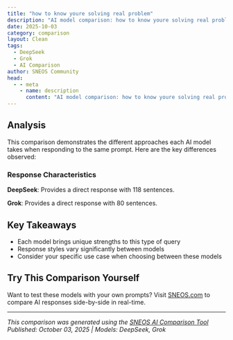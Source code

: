 ```yaml
---
title: "how to know youre solving real problem"
description: "AI model comparison: how to know youre solving real problem..."
date: 2025-10-03
category: comparison
layout: Clean
tags:
  - DeepSeek
  - Grok
  - AI Comparison
author: SNEOS Community
head:
  - - meta
    - name: description
      content: "AI model comparison: how to know youre solving real problem..."
---
```


<ChatComparison
  title="how to know youre solving real problem"
  prompt="how to know youre solving real problem"
  :responses='{"DeepSeek": "Of course. This is one of the most critical skills for an entrepreneur, product manager, or anyone trying to create something valuable. Solving a real problem is the difference between building something people love and building something that collects digital dust.\n\nHere\u2019s a practical framework to know if you\u0027re solving a real problem, broken down into stages.\n\n### The Core Principles of a \u0022Real Problem\u0022\n\nA real problem has three key ingredients:\n\n1. **Significant Pain or Desire:** It causes frustration, costs money, wastes time, or blocks a strong aspiration. The \u0022pain\u0022 is acute.\n2. **A Defined Audience:** A specific group of people experiences this problem. It\u0027s not a vague issue for \u0022everyone.\u0022\n3. **Existing, Inadequate Solutions:** People are already trying to solve it with workarounds, manual processes, or competing products that don\u0027t fully satisfy them.\n\n---\n\n### Stage 1: The Idea Phase \u2013 Interrogating Your Hypothesis\n\nBefore you build anything, ask these questions:\n\n**1. The \u00225 Whys\u0022 and \u0022So What?\u0022 Test**\n* Dig deep. \u0022People need a better way to find recipes.\u0022 *Why?* \u0022Because they can\u0027t decide what to cook.\u0022 *Why?* \u0022Because they don\u0027t know what ingredients they have.\u0022 *Why?* \u0022Because their pantry is disorganized.\u0022 *Why?* \u0022Because they don\u0027t have a system for tracking inventory.\u0022 **Aha!** The real problem might be food waste and meal planning inefficiency, not just recipe discovery.\n* Be brutally honest with the \u0022So What?\u0022 question. If the problem is solved, what changes? If the answer is \u0022they save 5 minutes a week,\u0022 that\u0027s probably not a strong enough pain.\n\n**2. The \u0022Mom Test\u0022**\nThis is a classic from Rob Fitzpatrick. Don\u0027t ask leading questions like, \u0022Don\u0027t you think my app idea is great?\u0022 Instead, talk about the *problem* and their *past behavior*.\n* **Bad Question:** \u0022Would you use an app that organizes your bookmarks?\u0022 (They\u0027ll say yes to be nice.)\n* **Good Question:** \u0022Tell me about the last time you lost an important link. What did you do to try to find it?\u0022 (This reveals the real pain and their current solution.)\n\n**3. The Workaround Test**\nA strong signal of a real problem is the existence of \u0022ugly\u0022 workarounds.\n* Are people using multiple spreadsheets to track something that should be automated?\n* Are they manually copying data between two apps that don\u0027t talk to each other?\n* Are they paying for an expensive enterprise software but only using 10% of its features?\n**The existence of a workaround proves the pain is real enough that people are already investing time/energy to solve it.**\n\n---\n\n### Stage 2: The Validation Phase \u2013 Getting Out of the Building\n\nYour opinion is biased. You need evidence from the real world.\n\n**1. Talk to Potential Users (The Right Way)**\n* **Find the ache:** Listen for emotional language\u2014\u0022It\u0027s so frustrating when...\u0022, \u0022I hate that...\u0022, \u0022The worst part is...\u0022\n* **Quantify the pain:** Ask \u0022How much time does that currently take you?\u0022 \u0022How much money does that cost you per month?\u0022 \u0022How often does this happen?\u0022\n* **Identify the current solution:** \u0022What are you using now to solve this?\u0022 If the answer is \u0022Nothing,\u0022 that\u0027s a major red flag. It means the pain isn\u0027t acute enough.\n\n**2. Look for The \u0022Time vs. Money\u0022 Trade-off**\nPeople vote with their time and wallet. A real problem is one where people are *already* spending one or both.\n* **Spending Time:** They spend 2 hours every Sunday manually doing a task.\n* **Spending Money:** They hire a virtual assistant, pay for a expensive software subscription, or buy a physical product as a workaround.\n\nIf they aren\u0027t spending either, they probably don\u0027t care that much.\n\n**3. The \u0022Pre-order\u0022 or \u0022Waitlist\u0022 Test**\nThe ultimate test is whether someone will commit to using or buying your solution *before it exists*.\n* Can you get them to sign up for a waitlist with just a clear value proposition?\n* Can you get a letter of intent from a business customer?\n* Could you run a successful Kickstarter or pre-sale?\n\nThis moves them from a hypothetical \u0022yes\u0022 to a tangible commitment.\n\n---\n\n### Stage 3: The Solution Phase \u2013 Measuring Real Engagement\n\nOnce you have a prototype or an early product, the proof is in the usage.\n\n**1. Are People Using It? (The Vanity vs. Reality Check)**\n* **Vanity Metric:** 10,000 signups from a viral post. (Meaningless if they don\u0027t stick around.)\n* **Real Metric:** A core group of 100 users who come back every single day/week. This indicates you\u0027re solving a frequent, recurring problem.\n\n**2. The \u0022Smile Test\u0022 and Unsolicited Praise**\nDo users spontaneously say things like, \u0022Oh, this is so cool!\u0022 or \u0022I was just wishing for something like this!\u0022? Unsolicited, positive feedback is a powerful signal that you\u0027ve hit a nerve.\n\n**3. The \u0022Friction\u0022 Test**\nAre users willing to overcome minor hurdles to use your solution?\n* Will they invite their teammates?\n* Will they fill out a moderately long onboarding form?\n* Will they connect their other apps (e.g., Google Calendar, Slack)?\n\nIf the problem is acute enough, they\u0027ll jump through hoops.\n\n**4. The \u0022Pay or Churn\u0022 Test**\nIf you\u0027re charging money, you have the clearest signal of all.\n* **Pay:** They are literally voting with their wallet that your solution is valuable.\n* **Churn:** If they stop paying, you need to find out why. Was the problem not painful enough? Was your solution not good enough? Their departure is critical data.\n\n---\n\n### Red Flags That You\u0027re NOT Solving a Real Problem\n\n* **\u0022It would be nice to have...\u0022** is the most common feedback.\n* **No one can name their current solution.** (The problem isn\u0027t real enough to have motivated a workaround).\n* **Users are excited but won\u0027t sign up for a waitlist or try a demo.**\n* **You\u0027re the only person who seems to have the problem** (The \u0022scratching your own itch\u0022 trap\u2014make sure the itch is widespread).\n* **The primary benefit is \u0022saving 30 seconds a month.\u0022** (The pain isn\u0027t acute).\n\n### The One-Sentence Litmus Test\n\nYou should be able to fill in this blank clearly and convincingly:\n\n\u003E \u0022Right now, [specific group of people] are struggling to [achieve a specific goal] because [a specific problem]. This causes them [significant pain/waste], and they currently try to solve it by [inadequate workaround].\u0022\n\nIf you can\u0027t crisply define that sentence, you haven\u0027t found a real problem yet. Keep digging.", "Grok": "Determining whether you\u0027re solving a real problem is a critical step in ensuring that your efforts, whether in business, product development, research, or personal endeavors, are meaningful and impactful. A \u0022real problem\u0022 is one that affects people, has tangible consequences, and is worth addressing. Here are some steps and considerations to help you assess whether you\u0027re solving a real problem:\n\n---\n\n### 1. **Identify the Problem Clearly**\n - **Define the problem:** Can you articulate the issue in a clear, concise way? A vague or poorly defined problem often indicates that it may not be real or significant.\n - **Ask \u0022Why?\u0022:** Use the \u00225 Whys\u0022 technique to dig deeper into the root cause of the issue. Keep asking \u0022Why?\u0022 until you reach the fundamental problem. This helps ensure you\u0027re addressing the core issue, not just a symptom.\n\n---\n\n### 2. **Validate the Problem with Real People**\n - **Talk to potential stakeholders:** Engage with the people who are affected by the problem (e.g., customers, users, or community members). Do they acknowledge the issue? Do they experience pain or frustration because of it?\n - **Observe behavior:** Sometimes, people may not articulate a problem clearly, but their actions (e.g., workarounds, complaints, or avoidance) can reveal underlying issues.\n - **Gather feedback:** Conduct surveys, interviews, or focus groups to understand the scope and impact of the problem. If many people share the same struggle, it\u2019s likely a real problem.\n\n---\n\n### 3. **Assess the Impact and Urgency**\n - **Who is affected, and how many?** A real problem often impacts a significant number of people or has a deep impact on a smaller group.\n - **What are the consequences?** Does the problem cause pain, inefficiency, loss of time, money, or opportunities? The more severe the consequences, the more likely it\u2019s a real problem.\n - **Is it urgent?** If the problem needs to be solved immediately or is worsening over time, it\u2019s a stronger indicator of its reality and importance.\n\n---\n\n### 4. **Check for Existing Solutions**\n - **Are there current solutions or workarounds?** If people are already trying to solve the problem (even if ineffectively), it\u2019s a sign the problem is real. Look at whether these solutions are inadequate or if there\u2019s room for improvement.\n - **Why haven\u2019t others solved it?** If no solutions exist, explore why. Is it because the problem isn\u2019t significant enough, lacks resources, or is too complex? This can help you gauge whether it\u2019s worth tackling.\n\n---\n\n### 5. **Test Your Assumptions**\n - **Build a hypothesis:** State your belief about the problem and why it matters. For example, \u201CI believe [group of people] struggle with [specific issue] because of [reason], and solving it would help them [benefit].\u201D\n - **Run experiments:** Create a minimal viable product (MVP), prototype, or pilot solution to test whether addressing the problem resonates with your target audience. If people are willing to use or pay for your solution, it\u2019s a strong indicator the problem is real.\n - **Measure engagement:** Track how much interest or traction your idea gets. Lack of interest might mean the problem isn\u2019t as significant as you thought.\n\n---\n\n### 6. **Look for Data and Evidence**\n - **Quantitative data:** Look for statistics, research, or data that support the existence of the problem. For instance, if you\u2019re addressing a health issue, are there studies showing its prevalence?\n - **Qualitative evidence:** Anecdotes, complaints, or testimonials from affected individuals can also validate the problem\u2019s reality.\n\n---\n\n### 7. **Evaluate Your Motivation**\n - **Are you solving for yourself or others?** If the problem is something you personally face, it may be real to you, but it might not resonate with a broader audience. Ensure you\u2019re not projecting your own needs onto others unless you\u2019ve validated that others share the issue.\n - **Are you passionate about it?** While passion alone doesn\u2019t confirm a real problem, your genuine interest in solving it can drive persistence and creativity\u2014provided the problem is validated by others.\n\n---\n\n### 8. **Consider the Market or Context**\n - **Is there demand?** If you\u2019re solving a problem in a business or product context, is there a market for your solution? Are people willing to pay, invest time, or change behavior to address the issue?\n - **Does it align with trends or needs?** Real problems often tie into larger societal, cultural, or technological shifts. For example, addressing remote work challenges became critical during the COVID-19 pandemic.\n\n---\n\n### 9. **Reflect on the Outcome**\n - **Will solving this problem create value?** A real problem, when solved, improves lives, saves resources, or creates meaningful change. If the impact is negligible, it might not be worth pursuing.\n - **What if it\u2019s not solved?** If ignoring the problem has no significant downside, it may not be a real or pressing issue.\n\n---\n\n### Warning Signs You\u2019re Not Solving a Real Problem\n- People don\u2019t seem to care about the issue when you explain it.\n- You\u2019re solving something that\u2019s \u201Cnice to have\u201D rather than \u201Cmust-have.\u201D\n- There\u2019s no evidence or data supporting the problem\u2019s existence.\n- You\u2019re creating a solution in search of a problem (i.e., starting with a product idea rather than a pain point).\n- Feedback from your target audience is lukewarm or indifferent.\n\n---\n\n### Final Thoughts\nSolving a real problem requires empathy, research, and a willingness to pivot if your assumptions are incorrect. Continuously seek feedback and stay open to adjusting your approach. A real problem is one that, when addressed, makes a meaningful difference to those affected by it. If you\u2019re unsure, start small by testing your idea with a target group and iterating based on their response.\n\nWould you like help defining a specific problem or brainstorming ways to validate it? Let me know!"}' 
  published-date="20:09"
/>

## Analysis

This comparison demonstrates the different approaches each AI model takes when responding to the same prompt. Here are the key differences observed:

### Response Characteristics

**DeepSeek**: Provides a direct response with 118 sentences. 

**Grok**: Provides a direct response with 80 sentences. 

## Key Takeaways

- Each model brings unique strengths to this type of query
- Response styles vary significantly between models
- Consider your specific use case when choosing between these models

## Try This Comparison Yourself

Want to test these models with your own prompts? Visit [SNEOS.com](https://sneos.com) to compare AI responses side-by-side in real-time.

---

*This comparison was generated using the [SNEOS AI Comparison Tool](https://sneos.com)*
*Published: October 03, 2025 | Models: DeepSeek, Grok*
